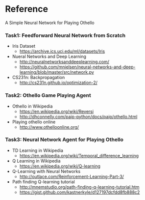# Reference #

A Simple Neural Network for Playing Othello

### Task1: Feedforward Neural Network from Scratch ###

* Iris Dataset
	- https://archive.ics.uci.edu/ml/datasets/Iris
* Nueral Networks and Deep Learning
	- http://neuralnetworksanddeeplearning.com/
    - https://github.com/mnielsen/neural-networks-and-deep-learning/blob/master/src/network.py
* CS231n: Backpropagation
	- http://cs231n.github.io/optimization-2/

### Task2: Othello Game Playing Agent ###

* Othello in Wikipedia
	- https://en.wikipedia.org/wiki/Reversi
    - http://dhconnelly.com/paip-python/docs/paip/othello.html
* Playing othello online
	- http://www.othelloonline.org/

### Task3: Neural Network Agent for Playing Othello ###

* TD Learning in Wikipedia
	- https://en.wikipedia.org/wiki/Temporal_difference_learning
* Q Learning in Wikipedia
	- https://en.wikipedia.org/wiki/Q-learning
* Q-Learning with Neural Networks
    - http://outlace.com/Reinforcement-Learning-Part-3/
* Path finding Q-learning tutorial
    - http://mnemstudio.org/path-finding-q-learning-tutorial.htm
    - https://gist.github.com/kastnerkyle/d127197dcfdd8fb888c2
